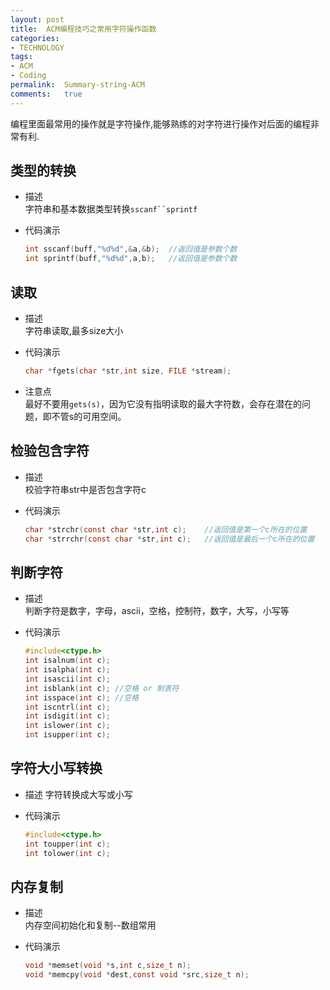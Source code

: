 ```yaml
---
layout:	post
title:	ACM编程技巧之常用字符操作函数
categories:
- TECHNOLOGY
tags:
- ACM
- Coding
permalink:  Summary-string-ACM
comments:	true
---
```

编程里面最常用的操作就是字符操作,能够熟练的对字符进行操作对后面的编程非常有利.
<!-- more -->


## 类型的转换
* 描述  
	字符串和基本数据类型转换`sscanf``sprintf`
* 代码演示

	```c
	int sscanf(buff,"%d%d",&a,&b);	//返回值是参数个数
	int sprintf(buff,"%d%d",a,b);	//返回值是参数个数
	```

## 读取
* 描述  
	字符串读取,最多size大小
* 代码演示

	```c
	char *fgets(char *str,int size, FILE *stream);
	```
* 注意点  
				最好不要用`gets(s)`，因为它没有指明读取的最大字符数，会存在潜在的问题，即不管s的可用空间。

## 检验包含字符
* 描述  
	校验字符串str中是否包含字符c
* 代码演示

	```c
	char *strchr(const char *str,int c);	//返回值是第一个c所在的位置
	char *strrchr(const char *str,int c);	//返回值是最后一个c所在的位置
	```

## 判断字符
* 描述  
				判断字符是数字，字母，ascii，空格，控制符，数字，大写，小写等
* 代码演示

	```c
	#include<ctype.h>
	int isalnum(int c);
	int isalpha(int c);
	int isascii(int c);
	int isblank(int c);	//空格 or 制表符
	int isspace(int c);	//空格
	int iscntrl(int c);
	int isdigit(int c);
	int islower(int c);
	int isupper(int c);
	```

## 字符大小写转换
* 描述
	字符转换成大写或小写
* 代码演示

	```c
	#include<ctype.h>
	int toupper(int c);
	int tolower(int c);
	```

## 内存复制
* 描述  
	内存空间初始化和复制--数组常用
* 代码演示

	```c
	void *memset(void *s,int c,size_t n);
	void *memcpy(void *dest,const void *src,size_t n);
	```
